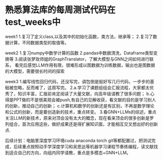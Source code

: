  # 熟悉算法库的每周测试代码在test_weeks中
week1 
1.复习了定义class,以及其中的初始化函数，类方法，继承等；
2.复习了数据计算，不同数据类型的取值等。

week2
1.复习numpy中数学计算的函数
2.pandas中数据清洗，Dataframe类型变换等
3.阅读张梦玫师姐的GraphTranslator，了解大模型与GNN之间如何进行联系，
看完后感觉LLM作用有限，很难形成以图数据为训练数据，输出也是图数据的大模型，需要很长时间的探索

week3
1.编写线性回归代码，还没写完，调包倒是挺好写几行代码，一步步的基础被忽略，反而难了，这周写完。
2.a.学习了课题组组会汇报流程，大家都太优秀了，知识丰富，汇报前肯定阅读了大量文献，向高年级请教了很多问题；
  b.心得是PPT做的不是很美观会被push,有自己的见解收获，看文献的目的是学习别人的创新，推动自己的创新；
  c.计算机和数学的创新还是有区别，不再是数学理论和公式的创新，而是要创造新的技术，重点转变。
3.看GNN+LLMs的综述，重点关注LLM的新技术，原来对顶会没有太大的概念，现在看来顶会的很多创新是罗列组合，首次应用这些，做好成果还是得扩展知识面，才能相互交叉想出好的创新点.

后续计划：电脑里深度学习环境cuda anaconda torch git等都配置过，把测试完成，后续重点按照动手学深度学习和吴恩达等机器学习课程节奏练编程，读文献找到适合自己的方向，向组内同学请教，重点是多模态+GNN+LLM。
